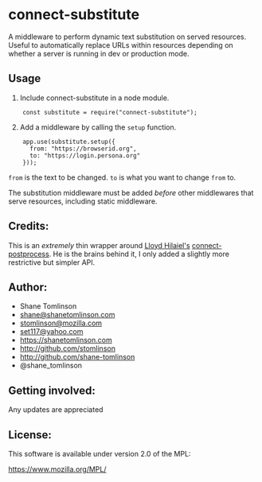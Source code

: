 # connect-substitute

A middleware to perform dynamic text substitution on served resources. Useful to automatically replace URLs within resources depending on whether a server is running in dev or production mode.

## Usage
1. Include connect-substitute in a node module.
```
    const substitute = require("connect-substitute");
```


2. Add a middleware by calling the `setup` function.
```
    app.use(substitute.setup({
      from: "https://browserid.org",
      to: "https://login.persona.org"
    }));
```

`from` is the text to be changed.
`to` is what you want to change `from` to.

The substitution middleware must be added *before* other middlewares that serve resources, including static middleware.

## Credits:
This is an *extremely* thin wrapper around [Lloyd Hilaiel's](https://github.com/lloyd/) [connect-postprocess](https://github.com/lloyd/connect-postprocess). He is the brains behind it, I only added a slightly more restrictive but simpler API.

## Author:
* Shane Tomlinson
* shane@shanetomlinson.com
* stomlinson@mozilla.com
* set117@yahoo.com
* https://shanetomlinson.com
* http://github.com/stomlinson
* http://github.com/shane-tomlinson
* @shane_tomlinson

## Getting involved:
Any updates are appreciated

## License:
This software is available under version 2.0 of the MPL:

  https://www.mozilla.org/MPL/


